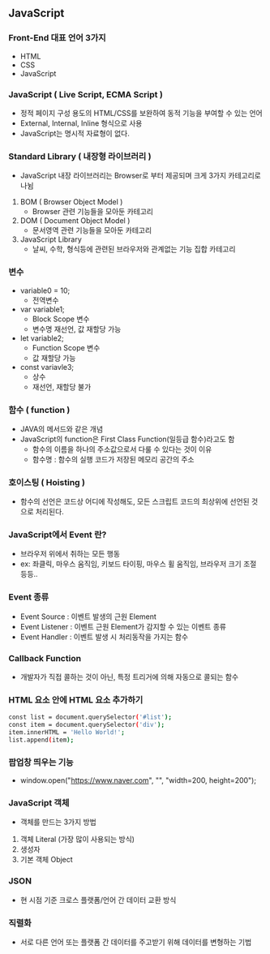 ## JavaScript

### Front-End 대표 언어 3가지
- HTML
- CSS
- JavaScript

### JavaScript ( Live Script, ECMA Script )
- 정적 페이지 구성 용도의 HTML/CSS를 보완하여 동적 기능을 부여할 수 있는 언어
- External, Internal, Inline 형식으로 사용
- JavaScript는 명시적 자료형이 없다.

### Standard Library ( 내장형 라이브러리 )
- JavaScript 내장 라이브러리는 Browser로 부터 제공되며 크게 3가지 카테고리로 나뉨
1. BOM ( Browser Object Model )
    - Browser 관련 기능들을 모아둔 카테고리
2. DOM ( Document Object Model )
    - 문서영역 관련 기능들을 모아둔 카테고리
3. JavaScript Library
    - 날씨, 수학, 형식등에 관련된 브라우저와 관계없는 기능 집합 카테고리

### 변수
- variable0 = 10;
    - 전역변수
- var variable1;
    - Block Scope 변수
    - 변수명 재선언, 값 재할당 가능
- let variable2;
    - Function Scope 변수
    - 값 재할당 가능
- const variavle3;
    - 상수
    - 재선언, 재할당 불가

### 함수 ( function )
- JAVA의 메서드와 같은 개념
- JavaScript의 function은 First Class Function(일등급 함수)라고도 함
    - 함수의 이름을 하나의 주소값으로서 다룰 수 있다는 것이 이유
    - 함수명 : 함수의 실행 코드가 저장된 메모리 공간의 주소

### 호이스팅 ( Hoisting )
- 함수의 선언은 코드상 어디에 작성해도, 모든 스크립트 코드의 최상위에 선언된 것으로 처리된다.

### JavaScript에서 Event 란?
- 브라우저 위에서 취하는 모든 행동
- ex: 좌클릭, 마우스 움직임, 키보드 타이핑, 마우스 휠 움직임, 브라우저 크기 조절 등등..

### Event 종류
- Event Source : 이벤트 발생의 근원 Element
- Event Listener : 이벤트 근원 Element가 감지할 수 있는 이벤트 종류
- Event Handler : 이벤트 발생 시 처리동작을 가지는 함수

### Callback Function
- 개발자가 직접 콜하는 것이 아닌, 특정 트리거에 의해 자동으로 콜되는 함수

### HTML 요소 안에 HTML 요소 추가하기
``` bash
const list = document.querySelector('#list');
const item = document.querySelector('div');
item.innerHTML = 'Hello World!';
list.append(item);
```

### 팝업창 띄우는 기능
- window.open("https://www.naver.com", "", "width=200, height=200");

### JavaScript 객체
- 객체를 만드는 3가지 방법
1. 객체 Literal (가장 많이 사용되는 방식)
2. 생성자
3. 기본 객체 Object

### JSON 
- 현 시점 기준 크로스 플랫폼/언어 간 데이터 교환 방식

### 직렬화
- 서로 다른 언어 또는 플랫폼 간 데이터를 주고받기 위해 데이터를 변형하는 기법

